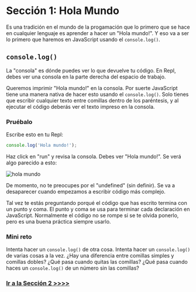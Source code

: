 # Sección 1: Hola Mundo

Es una tradición en el mundo de la progamación que lo primero que se hace en cualquier lenguaje es aprender a hacer un "Hola mundo!". Y eso va a ser lo primero que haremos en JavaScript usando el `console.log()`.

## `console.log()`

La "consola" es dónde puedes ver lo que devuelve tu código. En Repl, debes ver una consola en la parte derecha del espacio de trabajo.

Queremos imprimir "Hola mundo!" en la consola. Por suerte JavaScript tiene una manera nativa de hacer esto usando el `console.log()`. Solo tienes que escribir cualquier texto entre comillas dentro de los paréntesis, y al ejecutar el código deberás ver el texto impreso en la consola.

### Pruébalo

Escribe esto en tu Repl:

```js
console.log('Hola mundo!');
```

Haz click en "run" y revisa la consola. Debes ver "Hola mundo!". Se verá algo parecido a esto:

![hola mundo](https://cloud.githubusercontent.com/assets/10683087/19825443/3276db48-9d71-11e6-931f-440088befb0e.png)

De momento, no te preocupes por el "undefined" (sin definir). Se va a desaparecer cuando empezamos a escribir código más complejo.

Tal vez te estás preguntando porqué el código que has escrito termina con un punto y coma. El punto y coma se usa para terminar cada declaración en JavaScript. Normalmente el código no se rompe si se te olvida ponerlo, pero es una buena práctica siempre usarlo.

### Mini reto

Intenta hacer un `console.log()` de otra cosa. Intenta hacer un `console.log()` de varias cosas a la vez. ¿Hay una diferencia entre comillas simples y comillas dobles? ¿Qué pasa cuando quitas las comillas? ¿Qué pasa cuando haces un `console.log()` de un número sin las comillas?

### [Ir a la Sección 2 >>>>](https://github.com/node-girls/beginners-javascript/blob/master/step02.md)
